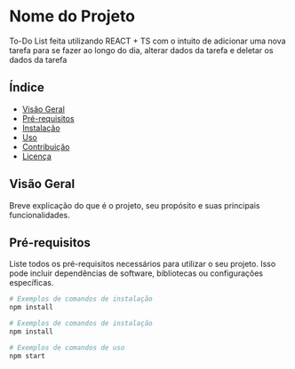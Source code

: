 # Nome do Projeto

To-Do List feita utilizando REACT + TS com o intuito de adicionar uma nova tarefa para se fazer ao longo do dia, alterar dados da tarefa e deletar os dados da tarefa

## Índice

- [Visão Geral](#visão-geral)
- [Pré-requisitos](#pré-requisitos)
- [Instalação](#instalação)
- [Uso](#uso)
- [Contribuição](#contribuição)
- [Licença](#licença)

## Visão Geral

Breve explicação do que é o projeto, seu propósito e suas principais funcionalidades.

## Pré-requisitos

Liste todos os pré-requisitos necessários para utilizar o seu projeto. Isso pode incluir dependências de software, bibliotecas ou configurações específicas.

```bash
# Exemplos de comandos de instalação
npm install

# Exemplos de comandos de instalação
npm install

# Exemplos de comandos de uso
npm start




